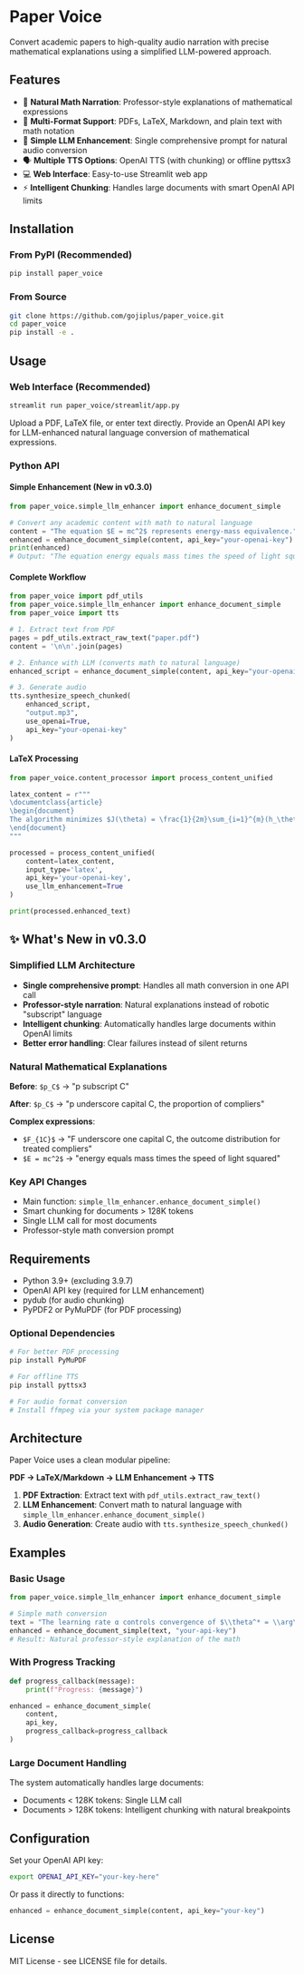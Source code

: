# Paper Voice

Convert academic papers to high-quality audio narration with precise mathematical explanations using a simplified LLM-powered approach.

## Features

- 🧮 **Natural Math Narration**: Professor-style explanations of mathematical expressions
- 📄 **Multi-Format Support**: PDFs, LaTeX, Markdown, and plain text with math notation
- 🎯 **Simple LLM Enhancement**: Single comprehensive prompt for natural audio conversion
- 🗣️ **Multiple TTS Options**: OpenAI TTS (with chunking) or offline pyttsx3
- 💻 **Web Interface**: Easy-to-use Streamlit web app
- ⚡ **Intelligent Chunking**: Handles large documents with smart OpenAI API limits

## Installation

### From PyPI (Recommended)

```bash
pip install paper_voice
```

### From Source

```bash
git clone https://github.com/gojiplus/paper_voice.git
cd paper_voice
pip install -e .
```

## Usage

### Web Interface (Recommended)

```bash
streamlit run paper_voice/streamlit/app.py
```

Upload a PDF, LaTeX file, or enter text directly. Provide an OpenAI API key for LLM-enhanced natural language conversion of mathematical expressions.

### Python API

#### Simple Enhancement (New in v0.3.0)

```python
from paper_voice.simple_llm_enhancer import enhance_document_simple

# Convert any academic content with math to natural language
content = "The equation $E = mc^2$ represents energy-mass equivalence."
enhanced = enhance_document_simple(content, api_key="your-openai-key")
print(enhanced)
# Output: "The equation energy equals mass times the speed of light squared represents energy-mass equivalence."
```

#### Complete Workflow

```python
from paper_voice import pdf_utils
from paper_voice.simple_llm_enhancer import enhance_document_simple
from paper_voice import tts

# 1. Extract text from PDF
pages = pdf_utils.extract_raw_text("paper.pdf")
content = '\n\n'.join(pages)

# 2. Enhance with LLM (converts math to natural language)
enhanced_script = enhance_document_simple(content, api_key="your-openai-key")

# 3. Generate audio
tts.synthesize_speech_chunked(
    enhanced_script, 
    "output.mp3", 
    use_openai=True, 
    api_key="your-openai-key"
)
```

#### LaTeX Processing

```python
from paper_voice.content_processor import process_content_unified

latex_content = r"""
\documentclass{article}
\begin{document}
The algorithm minimizes $J(\theta) = \frac{1}{2m}\sum_{i=1}^{m}(h_\theta(x^{(i)}) - y^{(i)})^2$.
\end{document}
"""

processed = process_content_unified(
    content=latex_content,
    input_type='latex',
    api_key='your-openai-key',
    use_llm_enhancement=True
)

print(processed.enhanced_text)
```

## ✨ What's New in v0.3.0

### Simplified LLM Architecture
- **Single comprehensive prompt**: Handles all math conversion in one API call
- **Professor-style narration**: Natural explanations instead of robotic "subscript" language
- **Intelligent chunking**: Automatically handles large documents within OpenAI limits
- **Better error handling**: Clear failures instead of silent returns

### Natural Mathematical Explanations

**Before**: `$p_C$` → "p subscript C"

**After**: `$p_C$` → "p underscore capital C, the proportion of compliers"

**Complex expressions**: 
- `$F_{1C}$` → "F underscore one capital C, the outcome distribution for treated compliers"
- `$E = mc^2$` → "energy equals mass times the speed of light squared"

### Key API Changes
- Main function: `simple_llm_enhancer.enhance_document_simple()`
- Smart chunking for documents > 128K tokens
- Single LLM call for most documents
- Professor-style math conversion prompt

## Requirements

- Python 3.9+ (excluding 3.9.7)
- OpenAI API key (required for LLM enhancement)
- pydub (for audio chunking)
- PyPDF2 or PyMuPDF (for PDF processing)

### Optional Dependencies

```bash
# For better PDF processing
pip install PyMuPDF

# For offline TTS
pip install pyttsx3

# For audio format conversion
# Install ffmpeg via your system package manager
```

## Architecture

Paper Voice uses a clean modular pipeline:

**PDF → LaTeX/Markdown → LLM Enhancement → TTS**

1. **PDF Extraction**: Extract text with `pdf_utils.extract_raw_text()`
2. **LLM Enhancement**: Convert math to natural language with `simple_llm_enhancer.enhance_document_simple()`  
3. **Audio Generation**: Create audio with `tts.synthesize_speech_chunked()`

## Examples

### Basic Usage

```python
from paper_voice.simple_llm_enhancer import enhance_document_simple

# Simple math conversion
text = "The learning rate α controls convergence of $\\theta^* = \\arg\\min J(\\theta)$."
enhanced = enhance_document_simple(text, "your-api-key")
# Result: Natural professor-style explanation of the math
```

### With Progress Tracking

```python
def progress_callback(message):
    print(f"Progress: {message}")

enhanced = enhance_document_simple(
    content, 
    api_key, 
    progress_callback=progress_callback
)
```

### Large Document Handling

The system automatically handles large documents:
- Documents < 128K tokens: Single LLM call
- Documents > 128K tokens: Intelligent chunking with natural breakpoints

## Configuration

Set your OpenAI API key:

```bash
export OPENAI_API_KEY="your-key-here"
```

Or pass it directly to functions:

```python
enhanced = enhance_document_simple(content, api_key="your-key")
```

## License

MIT License - see LICENSE file for details.